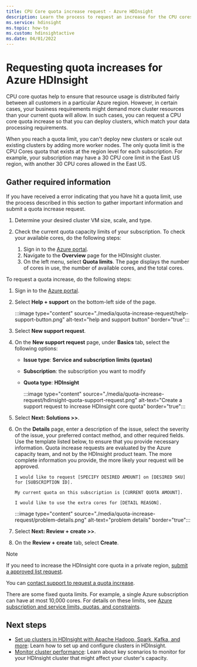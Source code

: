 ```yaml
---
title: CPU Core quota increase request - Azure HDInsight 
description: Learn the process to request an increase for the CPU cores allocated to your subscription.
ms.service: hdinsight
ms.topic: how-to
ms.custom: hdinsightactive
ms.date: 04/01/2022
---
```

# Requesting quota increases for Azure HDInsight

CPU core quotas help to ensure that resource usage is distributed fairly between all customers in a particular Azure region. However, in certain cases, your business requirements might demand more cluster resources than your current quota will allow. In such cases, you can request a CPU core quota increase so that you can deploy clusters, which match your data processing requirements.

When you reach a quota limit, you can't deploy new clusters or scale out existing clusters by adding more worker nodes. The only quota limit is the CPU Cores quota that exists at the region level for each subscription. For example, your subscription may have a 30 CPU core limit in the East US region, with another 30 CPU cores allowed in the East US.

## Gather required information

If you have received a error indicating that you have hit a quota limit, use the process described in this section to gather important information and submit a quota increase request.

1. Determine your desired cluster VM size, scale, and type.
1. Check the current quota capacity limits of your subscription. To check your available cores, do the following steps:

    1. Sign in to the [Azure portal](https://portal.azure.com/).
    1. Navigate to the **Overview** page for the HDInsight cluster.
    1. On the left menu, select **Quota limits**. The page displays the number of cores in use, the number of available cores, and the total cores.

To request a quota increase, do the following steps:

1. Sign in to the [Azure portal](https://portal.azure.com/).
1. Select **Help + support** on the bottom-left side of the page.

    :::image type="content" source="./media/quota-increase-request/help-support-button.png" alt-text="help and support button" border="true":::

1. Select **New support request**.
1. On the **New support request** page, under **Basics** tab, select the following options:

   - **Issue type**: **Service and subscription limits (quotas)**
   - **Subscription**: the subscription you want to modify
   - **Quota type**: **HDInsight**

     :::image type="content" source="./media/quota-increase-request/hdinsight-quota-support-request.png" alt-text="Create a support request to increase HDInsight core quota" border="true":::

1. Select **Next: Solutions >>**.
1. On the **Details** page, enter a description of the issue, select the severity of the issue, your preferred contact method, and other required fields. Use the template listed below, to ensure that you provide necessary information. Quota increase requests are evaluated by the Azure capacity team, and not by the HDInsight product team. The more complete information you provide, the more likely your request will be approved.

   ```text
   I would like to request [SPECIFY DESIRED AMOUNT] on [DESIRED SKU] for [SUBSCRIPTION ID].
   
   My current quota on this subscription is [CURRENT QUOTA AMOUNT].
   
   I would like to use the extra cores for [DETAIL REASON].
   ```

   :::image type="content" source="./media/quota-increase-request/problem-details.png" alt-text="problem details" border="true":::

1. Select **Next: Review + create >>**.
1. On the **Review + create** tab, select **Create**.

> [!NOTE]  
> If you need to increase the HDInsight core quota in a private region, [submit a approved list request](https://aka.ms/canaryintwhitelist).

You can [contact support to request a quota increase](../azure-portal/supportability/regional-quota-requests.md).

There are some fixed quota limits. For example, a single Azure subscription can have at most 10,000 cores. For details on these limits, see [Azure subscription and service limits, quotas, and constraints](../azure-resource-manager/management/azure-subscription-service-limits.md).

## Next steps

* [Set up clusters in HDInsight with Apache Hadoop, Spark, Kafka, and more](hdinsight-hadoop-provision-linux-clusters.md): Learn how to set up and configure clusters in HDInsight.
* [Monitor cluster performance](hdinsight-key-scenarios-to-monitor.md): Learn about key scenarios to monitor for your HDInsight cluster that might affect your cluster's capacity.
